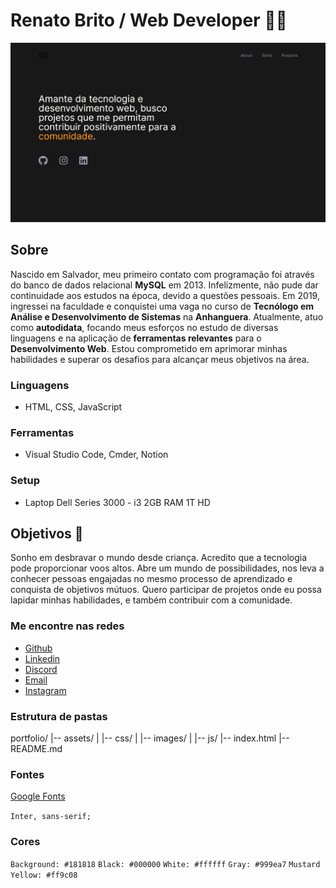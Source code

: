 # Renato Brito / Web Developer 👋🏽

![Portfolio Home](assets\images\home.jpeg)

## Sobre

Nascido em Salvador, meu primeiro contato com programação foi
através do banco de dados relacional **MySQL** em 2013. Infelizmente, não pude dar continuidade aos estudos na
época, devido a questões pessoais. Em 2019, ingressei na faculdade
e conquistei uma vaga no curso de
**Tecnólogo em Análise e Desenvolvimento de Sistemas**
na **Anhanguera**. Atualmente, atuo como **autodidata**,
focando meus esforços no estudo de diversas linguagens e na
aplicação de **ferramentas relevantes** para o
**Desenvolvimento Web**. Estou comprometido em
aprimorar minhas habilidades e superar os desafios para alcançar
meus objetivos na área.

### Linguagens

- HTML, CSS, JavaScript

### Ferramentas

- Visual Studio Code, Cmder, Notion

### Setup

- Laptop Dell Series 3000 - i3 2GB RAM 1T HD

## Objetivos :dart:

Sonho em desbravar o mundo desde criança. Acredito que a tecnologia
pode proporcionar voos altos. Abre um mundo de possibilidades, nos
leva a conhecer pessoas engajadas no mesmo processo de aprendizado e
conquista de objetivos mútuos. Quero participar de projetos onde eu
possa lapidar minhas habilidades, e também contribuir com a
comunidade.

### Me encontre nas redes

- [Github](https://github.com/rbdev92)
- [Linkedin](https://www.linkedin.com/in/renatobrito92/)
- [Discord](https://discord.gg/#8522)
- [Email](mailto:dev.renatobrito@gmail.com)
- [Instagram](https://instagram.com/rbdev92)

### Estrutura de pastas

portfolio/
|-- assets/
| |-- css/
| |-- images/
| |-- js/
|-- index.html
|-- README.md

### Fontes

[Google Fonts](https://fonts.google.com/)

`Inter, sans-serif;`

### Cores

`Background: #181818`
`Black: #000000`
`White: #ffffff`
`Gray: #999ea7`
`Mustard Yellow: #ff9c08`

<!-- https://adevait.com/blog/workplace/7-soft-skills-developers-2019# -->